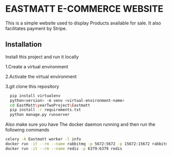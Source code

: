 
# EASTMATT E-COMMERCE WEBSITE

This is a simple website used to display Products available for sale. It also facilitates payment by Stripe.


## Installation

Install this project and run it locally

1.Create a virtual environment

2.Activate the virtual environment

3.git clone this repository



```bash
  pip install virtualenv
  python<version> -m venv <virtual-environment-name>
  cd EastMatt\yearTwoProject\Eastmatt
  pip install -r requirements.txt
  python manage.py runserver

```
Also make sure you have The docker daemon running and then run the following commands

```bash
celery -A Eastmatt worker -l info
docker run -it --rm --name rabbitmq -p 5672:5672 -p 15672:15672 rabbitmq:management
docker run -it --rm --name redis -p 6379:6379 redis
```